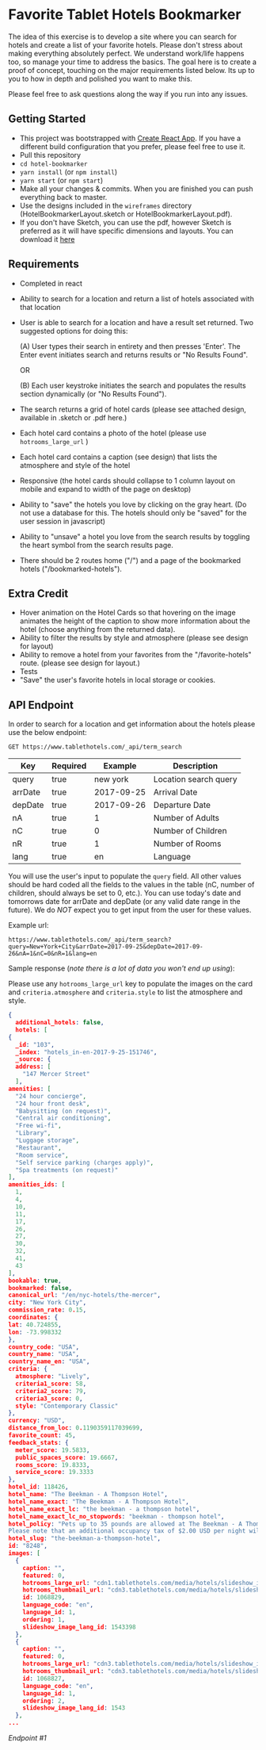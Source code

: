 # Favorite Tablet Hotels Bookmarker

The idea of this exercise is to develop a site where you can search for hotels and create a list of your favorite hotels. 
Please don't stress about making everything absolutely perfect. We understand work/life happens too, so manage your time to address the basics. 
The goal here is to create a proof of concept, touching on the major requirements listed below. Its up to you to how in depth and polished you want to make this.

Please feel free to ask questions along the way if you run into any issues. 


## Getting Started
 - This project was bootstrapped with [Create React App](https://github.com/facebookincubator/create-react-app). If you have a different build configuration that you prefer, please feel free to use it. 
 - Pull this repository
 - `cd hotel-bookmarker`
 - `yarn install` (or `npm install`)
 - `yarn start` (or `npm start`)
 - Make all your changes & commits. When you are finished you can push everything back to master.
 - Use the designs included in the `wireframes` directory (HotelBookmarkerLayout.sketch or HotelBookmarkerLayout.pdf). 
 - If you don't have Sketch, you can use the pdf, however Sketch is preferred as it will have specific dimensions and layouts. You can download it [here](https://www.sketchapp.com/)


## Requirements
- Completed in react
- Ability to search for a location and return a list of hotels associated with that location
- User is able to search for a location and have a result set returned. Two suggested options for doing this:
  
    (A) User types their search in entirety and then presses 'Enter'. The Enter event initiates search and returns results or "No Results Found".
  
    OR
    
    (B) Each user keystroke initiates the search and populates the results section dynamically (or "No Results Found").

- The search returns a grid of hotel cards (please see attached design, available in .sketch or .pdf here.)
- Each hotel card contains a photo of the hotel (please use `hotrooms_large_url` )
- Each hotel card contains a caption (see design) that lists the atmosphere and style of the hotel
- Responsive (the hotel cards should collapse to 1 column layout on mobile and expand to width of the page on desktop)
- Ability to "save" the hotels you love by clicking on the gray heart. (Do not use a database for this. The hotels should only be "saved" for the user session in javascript)
- Ability to "unsave" a hotel you love from the search results by toggling the heart symbol from the search results page.
- There should be 2 routes home ("/") and a page of the bookmarked hotels ("/bookmarked-hotels"). 

## Extra Credit
- Hover animation on the Hotel Cards so that hovering on the image animates the height of the caption to show more information about the hotel (choose anything from the returned data).
- Ability to filter the results by style and atmosphere (please see design for layout)
- Ability to remove a hotel from your favorites from the "/favorite-hotels" route. (please see design for layout.)
- Tests
- "Save" the user's favorite hotels in local storage or cookies.

## API Endpoint
In order to search for a location and get information about the hotels please use the below endpoint:

```ssh
GET https://www.tablethotels.com/_api/term_search
```

|   Key   | Required |  Example   |     Description       |
|---------|----------|------------|-----------------------|
|  query  | true     | new york   | Location search query |
| arrDate | true     | 2017-09-25 | Arrival Date          |
| depDate | true     | 2017-09-26 | Departure Date        |
|    nA   | true     |      1     | Number of Adults      |
|    nC   | true     |      0     | Number of Children    |
|    nR   | true     |      1     | Number of Rooms       |
|  lang   | true     |      en    | Language              |

You will use the user's input to populate the `query` field. 
All other values should be hard coded all the fields to the values in the table (nC, number of children, should always be set to 0, etc.).
You can use today's date and tomorrows date for arrDate and depDate (or any valid date range in the future).
We do *NOT* expect you to get input from the user for these values.

Example url:
```ssh
https://www.tablethotels.com/_api/term_search?query=New+York+City&arrDate=2017-09-25&depDate=2017-09-26&nA=1&nC=0&nR=1&lang=en
```


Sample response (*note there is a lot of data you won't end up using*):

Please use any `hotrooms_large_url` key to populate the images on the card and `criteria.atmosphere` and `criteria.style` to list the atmosphere and style.

```json
{
  additional_hotels: false,
  hotels: [
{
  _id: "103",
  _index: "hotels_in-en-2017-9-25-151746",
  _source: {
  address: [
    "147 Mercer Street"
  ],
amenities: [
  "24 hour concierge",
  "24 hour front desk",
  "Babysitting (on request)",
  "Central air conditioning",
  "Free wi-fi",
  "Library",
  "Luggage storage",
  "Restaurant",
  "Room service",
  "Self service parking (charges apply)",
  "Spa treatments (on request)"
],
amenities_ids: [
  1,
  4,
  10,
  11,
  17,
  26,
  27,
  30,
  32,
  41,
  43
],
bookable: true,
bookmarked: false,
canonical_url: "/en/nyc-hotels/the-mercer",
city: "New York City",
commission_rate: 0.15,
coordinates: {
lat: 40.724855,
lon: -73.998332
},
country_code: "USA",
country_name: "USA",
country_name_en: "USA",
criteria: {
  atmosphere: "Lively",
  criteria1_score: 58,
  criteria2_score: 79,
  criteria3_score: 0,
  style: "Contemporary Classic"
},
currency: "USD",
distance_from_loc: 0.1190359117039699,
favorite_count: 45,
feedback_stats: {
  meter_score: 19.5833,
  public_spaces_score: 19.6667,
  rooms_score: 19.8333,
  service_score: 19.3333
},
hotel_id: 118426,
hotel_name: "The Beekman - A Thompson Hotel",
hotel_name_exact: "The Beekman - A Thompson Hotel",
hotel_name_exact_lc: "the beekman - a thompson hotel",
hotel_name_exact_lc_no_stopwords: "beekman - thompson hotel",
hotel_policy: "Pets up to 35 pounds are allowed at The Beekman - A Thompson Hotel. 
Please note that an additional occupancy tax of $2.00 USD per night will apply to stays in any Suite category.",
hotel_slug: "the-beekman-a-thompson-hotel",
id: "8248",
images: [
  {
    caption: "",
    featured: 0,
    hotrooms_large_url: "cdn1.tablethotels.com/media/hotels/slideshow_images_staged/large/1068829.jpg",
    hotrooms_thumbnail_url: "cdn3.tablethotels.com/media/hotels/slideshow_images_staged/thumb/1068829.jpg",
    id: 1068829,
    language_code: "en",
    language_id: 1,
    ordering: 1,
    slideshow_image_lang_id: 1543398
  },
  {
    caption: "",
    featured: 0,
    hotrooms_large_url: "cdn3.tablethotels.com/media/hotels/slideshow_images_staged/large/1068827.jpg",
    hotrooms_thumbnail_url: "cdn3.tablethotels.com/media/hotels/slideshow_images_staged/thumb/1068827.jpg",
    id: 1068827,
    language_code: "en",
    language_id: 1,
    ordering: 2,
    slideshow_image_lang_id: 1543
  },
...
```


*Endpoint #1*
